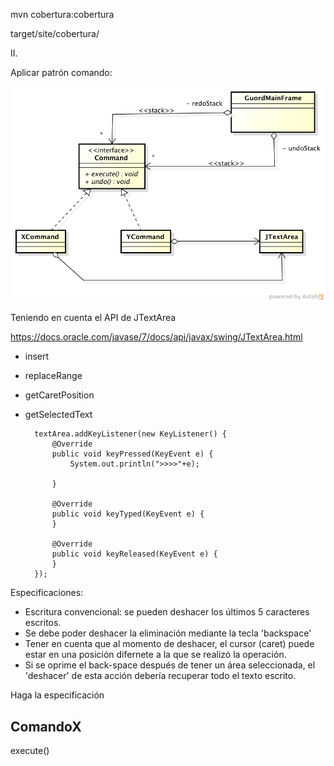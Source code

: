 

mvn cobertura:cobertura

target/site/cobertura/



II. 

Aplicar patrón comando:

![aa](img/BaseModel.png)

Teniendo en cuenta el API de JTextArea

https://docs.oracle.com/javase/7/docs/api/javax/swing/JTextArea.html

* insert
* replaceRange
* getCaretPosition
* getSelectedText


        textArea.addKeyListener(new KeyListener() {
            @Override
            public void keyPressed(KeyEvent e) {
                System.out.println(">>>>"+e);                
                
            }

            @Override
            public void keyTyped(KeyEvent e) {
            }

            @Override
            public void keyReleased(KeyEvent e) {
            }
        });

Especificaciones:

- Escritura convencional: se pueden deshacer los últimos 5 caracteres escritos.
- Se debe poder deshacer la eliminación mediante la tecla 'backspace'
- Tener en cuenta que al momento de deshacer, el cursor (caret) puede estar en una posición difernete a la que se realizó la operación.
- Si se oprime el back-space después de tener un área seleccionada, el 'deshacer' de esta acción debería recuperar todo el texto escrito.



Haga la especificación 



ComandoX
------------
execute()






